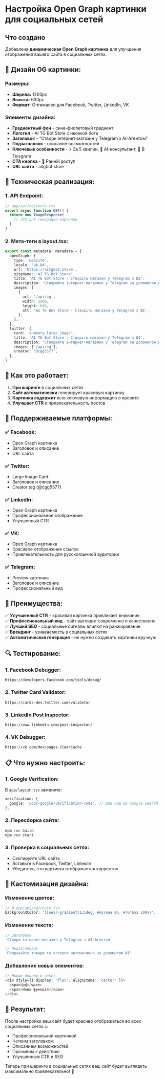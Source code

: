 # Настройка Open Graph картинки для социальных сетей

## Что создано

Добавлена **динамическая Open Graph картинка** для улучшения отображения вашего сайта в социальных сетях.

## 🎨 **Дизайн OG картинки:**

### **Размеры:**
- **Ширина:** 1200px
- **Высота:** 630px
- **Формат:** Оптимален для Facebook, Twitter, LinkedIn, VK

### **Элементы дизайна:**
- **Градиентный фон** - сине-фиолетовый градиент
- **Логотип** - AI TG Bot Store с иконкой бота
- **Заголовок** - "Створи інтернет-магазин у Telegram з AI-Агентом"
- **Подзаголовок** - описание возможностей
- **Ключевые особенности** - ⚡ За 5 хвилин, 🤖 AI-консультант, 📱 В Telegram
- **CTA кнопка** - 🚀 Ранній доступ
- **URL сайта** - aitgbot.store

## 🔧 **Техническая реализация:**

### **1. API Endpoint:**
```typescript
// app/api/og/route.tsx
export async function GET() {
  return new ImageResponse(
    // JSX для генерации картинки
  )
}
```

### **2. Мета-теги в layout.tsx:**
```typescript
export const metadata: Metadata = {
  openGraph: {
    type: 'website',
    locale: 'uk_UA',
    url: 'https://aitgbot.store',
    siteName: 'AI TG Bot Store',
    title: 'AI TG Bot Store - Створіть магазин у Telegram з ШІ',
    description: 'Створюйте інтернет-магазини у Telegram за допомогою штучного інтелекту...',
    images: [
      {
        url: '/api/og',
        width: 1200,
        height: 630,
        alt: 'AI TG Bot Store - Створіть магазин у Telegram з ШІ',
      },
    ],
  },
  twitter: {
    card: 'summary_large_image',
    title: 'AI TG Bot Store - Створіть магазин у Telegram з ШІ',
    description: 'Створюйте інтернет-магазини у Telegram за допомогою штучного інтелекту...',
    images: ['/api/og'],
    creator: '@cgg5577',
  },
}
```

## 🚀 **Как это работает:**

1. **При шаринге** в социальных сетях
2. **Сайт автоматически** генерирует красивую картинку
3. **Картинка содержит** всю ключевую информацию о проекте
4. **Улучшает CTR** и привлекательность постов

## 📱 **Поддерживаемые платформы:**

### **✅ Facebook:**
- Open Graph картинка
- Заголовок и описание
- URL сайта

### **✅ Twitter:**
- Large Image Card
- Заголовок и описание
- Creator tag (@cgg5577)

### **✅ LinkedIn:**
- Open Graph картинка
- Профессиональное отображение
- Улучшенный CTR

### **✅ VK:**
- Open Graph картинка
- Красивое отображение ссылок
- Привлекательность для русскоязычной аудитории

### **✅ Telegram:**
- Preview картинка
- Заголовок и описание
- Профессиональный вид

## 🎯 **Преимущества:**

✅ **Улучшенный CTR** - красивая картинка привлекает внимание  
✅ **Профессиональный вид** - сайт выглядит современно и качественно  
✅ **Лучший SEO** - социальные сигналы влияют на ранжирование  
✅ **Брендинг** - узнаваемость в социальных сетях  
✅ **Автоматическая генерация** - не нужно создавать картинки вручную  

## 🔍 **Тестирование:**

### **1. Facebook Debugger:**
```
https://developers.facebook.com/tools/debug/
```

### **2. Twitter Card Validator:**
```
https://cards-dev.twitter.com/validator
```

### **3. LinkedIn Post Inspector:**
```
https://www.linkedin.com/post-inspector/
```

### **4. VK Debugger:**
```
https://vk.com/dev/pages.clearCache
```

## 📋 **Что нужно настроить:**

### **1. Google Verification:**
В `app/layout.tsx` замените:
```typescript
verification: {
  google: 'your-google-verification-code', // Ваш код из Google Search Console
},
```

### **2. Пересборка сайта:**
```bash
npm run build
npm run start
```

### **3. Проверка в социальных сетях:**
- Скопируйте URL сайта
- Вставьте в Facebook, Twitter, LinkedIn
- Убедитесь, что картинка отображается корректно

## 🎨 **Кастомизация дизайна:**

### **Изменение цветов:**
```typescript
// В app/api/og/route.tsx
backgroundColor: 'linear-gradient(135deg, #667eea 0%, #764ba2 100%)',
```

### **Изменение текста:**
```typescript
// Заголовок
'Створи інтернет-магазин у Telegram з AI-Агентом'

// Подзаголовок
'Продавайте товари та послуги автоматично за допомогою ШІ'
```

### **Добавление новых элементов:**
```typescript
// Новые иконки и текст
<div style={{ display: 'flex', alignItems: 'center' }}>
  <span>🆕</span>
  <span>Нова функція</span>
</div>
```

## 🚀 **Результат:**

После настройки ваш сайт будет красиво отображаться во всех социальных сетях с:
- Профессиональной картинкой
- Четким заголовком
- Описанием возможностей
- Призывом к действию
- Улучшенным CTR и SEO

Теперь при шаринге в социальных сетях ваш сайт будет выглядеть максимально привлекательно! 🎉
